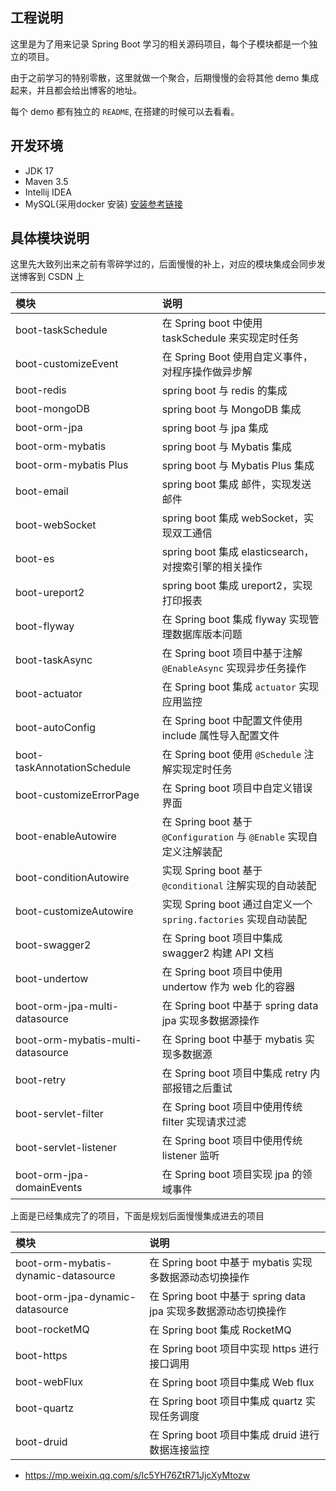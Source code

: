 ## 工程说明

这里是为了用来记录 Spring Boot 学习的相关源码项目，每个子模块都是一个独立的项目。

由于之前学习的特别零散，这里就做一个聚合，后期慢慢的会将其他 demo 集成起来，并且都会给出博客的地址。

每个 demo 都有独立的 `README`, 在搭建的时候可以去看看。

## 开发环境

- JDK 17
- Maven 3.5 
- Intellij IDEA
- MySQL(采用docker 安装) [安装参考链接](https://blog.csdn.net/qq_18948359/article/details/125486934?spm=1001.2014.3001.5502)

## 具体模块说明

这里先大致列出来之前有零碎学过的，后面慢慢的补上，对应的模块集成会同步发送博客到 CSDN 上

| 模块                                | 说明                                                      |
|:----------------------------------|:--------------------------------------------------------|
| boot-taskSchedule                 | 在 Spring boot 中使用 taskSchedule 来实现定时任务                  |
| boot-customizeEvent               | 在 Spring Boot 使用自定义事件，对程序操作做异步解                         |
| boot-redis                        | spring boot 与 redis 的集成                                 |
| boot-mongoDB                      | spring boot 与 MongoDB 集成                                |
| boot-orm-jpa                      | spring boot 与 jpa 集成                                    |
| boot-orm-mybatis                  | spring boot 与 Mybatis 集成                                |
| boot-orm-mybatis Plus             | spring boot 与 Mybatis Plus 集成                           |
| boot-email                        | spring boot 集成 邮件，实现发送邮件                                |
| boot-webSocket                    | spring boot 集成 webSocket，实现双工通信                         |
| boot-es                           | spring boot 集成 elasticsearch，对搜索引擎的相关操作                 |
| boot-ureport2                     | spring boot 集成 ureport2，实现打印报表                          |
| boot-flyway                       | 在 Spring boot 集成 flyway 实现管理数据库版本问题                     |
| boot-taskAsync                    | 在 Spring boot 项目中基于注解 `@EnableAsync` 实现异步任务操作           |
| boot-actuator                     | 在 Spring boot 集成 `actuator` 实现应用监控                      |
| boot-autoConfig                   | 在 Spring boot 中配置文件使用 include 属性导入配置文件                  |
| boot-taskAnnotationSchedule       | 在 Spring boot 使用 `@Schedule` 注解实现定时任务                   |
| boot-customizeErrorPage           | 在 Spring boot 项目中自定义错误界面                                |
| boot-enableAutowire               | 在 Spring boot 基于 `@Configuration` 与 `@Enable` 实现自定义注解装配 |
| boot-conditionAutowire            | 实现 Spring boot 基于 `@conditional` 注解实现的自动装配              |
| boot-customizeAutowire            | 实现 Spring boot 通过自定义一个 `spring.factories`  实现自动装配       |
| boot-swagger2                     | 在 Spring boot 项目中集成 swagger2 构建 API 文档                  |
| boot-undertow                     | 在 Spring boot 项目中使用 undertow 作为 web 化的容器                |
| boot-orm-jpa-multi-datasource     | 在 Spring boot 中基于 spring data jpa 实现多数据源操作              |
| boot-orm-mybatis-multi-datasource | 在 Spring boot 中基于 mybatis 实现多数据源                        |
| boot-retry                        | 在 Spring boot 项目中集成 retry 内部报错之后重试                      |
| boot-servlet-filter               | 在 Spring boot 项目中使用传统 filter 实现请求过滤                     |
| boot-servlet-listener             | 在 Spring boot 项目中使用传统 listener 监听                       |
| boot-orm-jpa-domainEvents         | 在 Spring boot 项目实现 jpa 的领域事件                            |

上面是已经集成完了的项目，下面是规划后面慢慢集成进去的项目

| 模块                                  | 说明                                             |
|:------------------------------------|:-----------------------------------------------|
| boot-orm-mybatis-dynamic-datasource | 在 Spring boot 中基于 mybatis 实现多数据源动态切换操作         |
| boot-orm-jpa-dynamic-datasource     | 在 Spring boot 中基于 spring data jpa 实现多数据源动态切换操作 |
| boot-rocketMQ                       | 在 Spring boot 集成 RocketMQ                      |
| boot-https                          | 在 Spring boot 项目中实现 https 进行接口调用               |
| boot-webFlux                        | 在 Spring boot 项目中集成 Web flux                   |
| boot-quartz                         | 在 Spring boot 项目中集成 quartz 实现任务调度              |
| boot-druid                          | 在 Spring boot 项目中集成 druid 进行数据连接监控             |




- https://mp.weixin.qq.com/s/Ic5YH76ZtR71JjcXyMtozw